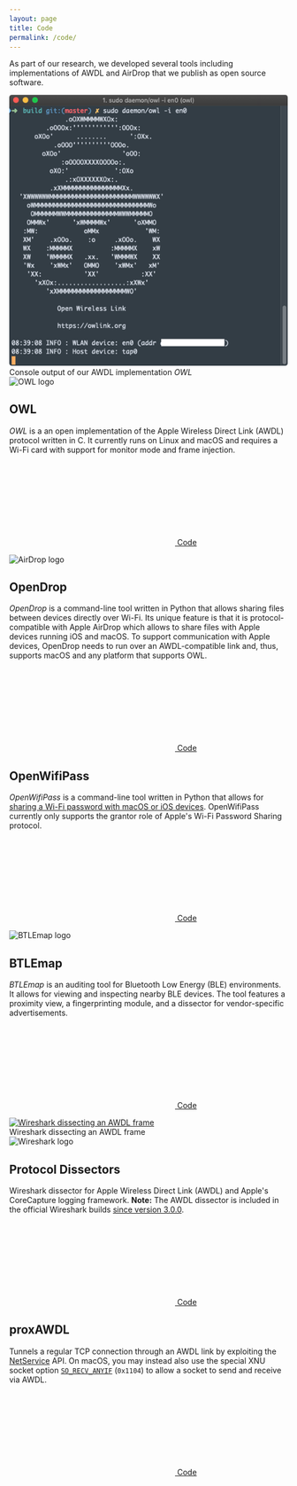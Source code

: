 ```yaml
---
layout: page
title: Code
permalink: /code/
---
```


As part of our research, we developed several tools including implementations of AWDL and AirDrop that we publish as open source software.

<div class="screenshot">
	<a href="{% link /assets/owl.png %}">
		<img title="Console output of our AWDL implementation OWL" alt="Console output of our AWDL implementation OWL" src="/assets/owl.png">
	</a>
	<div class="caption">Console output of our AWDL implementation <i>OWL</i></div>
</div>

<img class="logo-left" title="OWL logo" alt="OWL logo" src="{% link /assets/logos/owl.svg %}">

## OWL

*OWL* is a an open implementation of the Apple Wireless Direct Link (AWDL) protocol written in C. It currently runs on Linux and macOS and requires a Wi-Fi card with support for monitor mode and frame injection.

<a href="https://github.com/seemoo-lab/owl"><svg class="svg-icon"><use xlink:href="{{ '/assets/minima-social-icons.svg#github' | relative_url }}"></use></svg> <span>Code</span></a>


<img class="logo-left" title="AirDrop logo" alt="AirDrop logo" src="{% link /assets/logos/airdrop.svg %}">

## OpenDrop

*OpenDrop* is a command-line tool written in Python that allows sharing files between devices directly over Wi-Fi. Its unique feature is that it is protocol-compatible with Apple AirDrop which allows to share files with Apple devices running iOS and macOS. To support communication with Apple devices, OpenDrop needs to run over an AWDL-compatible link and, thus, supports macOS and any platform that supports OWL.

<a href="https://github.com/seemoo-lab/opendrop"><svg class="svg-icon"><use xlink:href="{{ '/assets/minima-social-icons.svg#github' | relative_url }}"></use></svg> <span>Code</span></a>


## OpenWifiPass

*OpenWifiPass* is a command-line tool written in Python that allows for [sharing a Wi-Fi password with macOS or iOS devices](https://support.apple.com/en-us/HT209368). OpenWifiPass currently only supports the grantor role of Apple's Wi-Fi Password Sharing protocol.

<a href="https://github.com/seemoo-lab/openwifipass"><svg class="svg-icon"><use xlink:href="{{ '/assets/minima-social-icons.svg#github' | relative_url }}"></use></svg> <span>Code</span></a>


<img class="logo-left" title="BTLEmap logo" alt="BTLEmap logo" src="{% link /assets/logos/btlemap.png %}">

## BTLEmap

*BTLEmap* is an auditing tool for Bluetooth Low Energy (BLE) environments. It allows for viewing and inspecting nearby BLE devices. The tool features a proximity view, a fingerprinting module, and a dissector for vendor-specific advertisements.

<a href="https://github.com/seemoo-lab/btlemap"><svg class="svg-icon"><use xlink:href="{{ '/assets/minima-social-icons.svg#github' | relative_url }}"></use></svg> <span>Code</span></a>


<div class="screenshot">
	<a href="{% link /assets/wireshark.png %}">
		<img title="Wireshark dissecting an AWDL frame" alt="Wireshark dissecting an AWDL frame" src="{% link /assets/wireshark.png %}">
	</a>
	<div class="caption">Wireshark dissecting an AWDL frame</div>
</div>

<img class="logo-left" title="Wireshark logo" alt="Wireshark logo" src="{% link /assets/logos/wireshark.png %}">

## Protocol Dissectors

Wireshark dissector for Apple Wireless Direct Link (AWDL) and Apple's CoreCapture logging framework.
**Note:** The AWDL dissector is included in the official Wireshark builds [since version 3.0.0](https://www.wireshark.org/docs/relnotes/wireshark-3.0.0.html).

<a href="https://github.com/seemoo-lab/wireshark-awdl"><svg class="svg-icon"><use xlink:href="{{ '/assets/minima-social-icons.svg#github' | relative_url }}"></use></svg> <span>Code</span></a>

## proxAWDL

Tunnels a regular TCP connection through an AWDL link by exploiting the [NetService](https://developer.apple.com/documentation/foundation/netservice) API.
On macOS, you may instead also use the special XNU socket option [`SO_RECV_ANYIF`](https://opensource.apple.com/source/xnu/xnu-4570.41.2/bsd/sys/socket.h) (`0x1104`) to allow a socket to send and receive via AWDL.

<a href="https://github.com/seemoo-lab/proxawdl"><svg class="svg-icon"><use xlink:href="{{ '/assets/minima-social-icons.svg#github' | relative_url }}"></use></svg> <span>Code</span></a>
